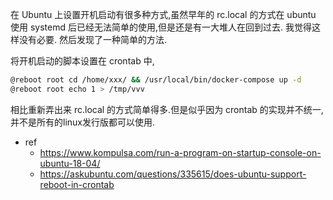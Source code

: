 
在 Ubuntu 上设置开机启动有很多种方式,虽然早年的 rc.local 的方式在 ubuntu 使用 systemd 后已经无法简单的使用,但是还是有一大堆人在回到过去. 我觉得这样没有必要. 然后发现了一种简单的方法.

将开机启动的脚本设置在 crontab 中, 


```bash
@reboot root cd /home/xxx/ && /usr/local/bin/docker-compose up -d
@reboot root echo 1 > /tmp/vvv
```

相比重新弄出来 rc.local 的方式简单得多.但是似乎因为 crontab 的实现并不统一,并不是所有的linux发行版都可以使用.

* ref
  * https://www.kompulsa.com/run-a-program-on-startup-console-on-ubuntu-18-04/
  * https://askubuntu.com/questions/335615/does-ubuntu-support-reboot-in-crontab
  